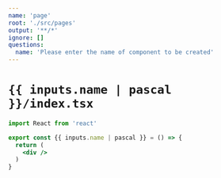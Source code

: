 ```yaml
---
name: 'page'
root: './src/pages'
output: '**/*'
ignore: []
questions:
  name: 'Please enter the name of component to be created'
---
```


# `{{ inputs.name | pascal }}/index.tsx`

```jsx
import React from 'react'

export const {{ inputs.name | pascal }} = () => {
  return (
    <div />
  )
}

```